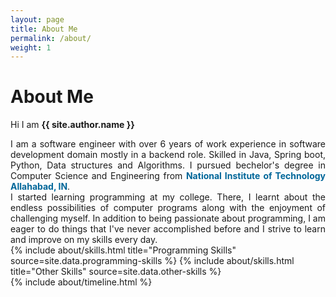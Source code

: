 ```yaml
---
layout: page
title: About Me
permalink: /about/
weight: 1
---
```


# **About Me**

Hi I am **{{ site.author.name }}**

<div align="justify">
I am a software engineer with over 6 years of work experience in software development domain mostly in a backend role. Skilled in Java, Spring boot, Python, Data structures and Algorithms. I pursued bechelor's degree in Computer Science and Engineering from <b><span style="color:rgb(0, 102, 153)">National Institute of Technology Allahabad, IN</span></b>.
<br>
I started learning programming at my college. There, I learnt about the endless possibilities of computer programs along with the enjoyment of challenging myself. In addition to being passionate about programming, I am eager to do things that I've never accomplished before and I strive to learn and improve on my skills every day.
</div>

<div class="row">
{% include about/skills.html title="Programming Skills" source=site.data.programming-skills %}
{% include about/skills.html title="Other Skills" source=site.data.other-skills %}
</div>

<div class="row">
{% include about/timeline.html %}
</div>
